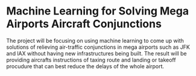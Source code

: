 # Machine Learning for Solving Mega Airports Aircraft Conjunctions
The project will be focusing on using machine learning to come up with solutions of relieving air-traffic conjunctions in mega airports such as JFK and lAX without having new infrastructures being built. 
The result will be providing aircrafts instructions of taxing route and landing or takeoff procudure that can best reduce the delays of the whole airport.
